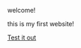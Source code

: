 <!doctype html>

welcome!

this is my first website!
<p><a href='https://raw.githack.com/Yoyo398/chesslife.com/889440f5609c29e16b795ffdf7d1d5c83329e44a/chesslife.html'>Test it out</a></P>
